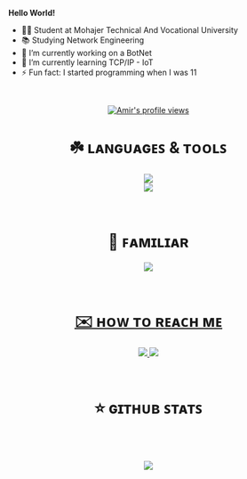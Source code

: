 <b> Hello World! </b>
- 👨‍🎓 Student at Mohajer Technical And Vocational University
- 📚 Studying Network Engineering
- 🔭 I’m currently working on a BotNet
- 🌱 I’m currently learning TCP/IP - IoT
- ⚡ Fun fact: I started programming when I was 11
<br>

<p align="center">
<a title="Amir's profile views " href="https://github.com/AmirTyper" ><img src="https://komarev.com/ghpvc/?username=AmirTyper&style=for-the-badge" alt="Amir's profile views"></a>
</p>

<h1 align="center">☘️ ʟᴀɴɢᴜᴀɢᴇꜱ & ᴛᴏᴏʟꜱ</h1>
<p align="center">
  <a href="https://skillicons.dev">
    <img src="https://skillicons.dev/icons?i=python,cs,html,css,bash,linux,git,github&theme=dark&perline=4" />
    </br>
    <img src="https://skillicons.dev/icons?i=vscode,discord,bots&theme=dark&perline=3" />
    </br>
  </a>
</p>

</br>

<h1 align="center">🍁 ꜰᴀᴍɪʟɪᴀʀ</h1>
<p align="center">
  <a href="https://skillicons.dev">
    <img src="https://skillicons.dev/icons?i=php,ts,wordpress,arduino,ai,django,flask,ps,pr&theme=dark&perline=3" />
    </br>
</p>

<br>

<h1 align="center">✉️ ʜᴏᴡ ᴛᴏ ʀᴇᴀᴄʜ ᴍᴇ</h1>
<p align="center">
    <a href="https://twitter.com/AmirTyper">
        <img src="https://skillicons.dev/icons?i=twitter">
    </a>
  
  <a href="https://t.me/Mr_Amir_Typer">
        <img src="https://www.iconfinder.com/icons/3787425/download/png/48">
    </a>
</p>

<br>

<h1 align="center">⭐️ ɢɪᴛʜᴜʙ ꜱᴛᴀᴛꜱ</h1>
<div align="center">
    <img align="center" src="https://github-readme-stats-sigma-five.vercel.app/api/top-langs/?username=Amirtyper&langs_count=10&layout=compact&theme=gruvbox_duo&hide_border=true&bg_color=323540&title_color=5294E2&icon_color=5294E2&text_color=ffffff&count_private=true"  alt=""/>
</div>

<br/>

<div align="center">
    <img align="center" src="https://github-readme-stats-sigma-five.vercel.app/api?username=Amirtyper&theme=gruvbox_duo&show_icons=true&include_all_commits=true&count_private=true&theme=react&hide_border=true&bg_color=323540&title_color=5294E2&icon_color=5294E2&text_color=ffffff&count_private=true"  alt=""/>
</div>

<br/>

<div align="center">
    <img align="center" src="https://github-readme-streak-stats.herokuapp.com/?user=Amirtyper&theme=gruvbox_duo&background=323540&hide_border=true&ring=5294E2&currStreakLabel=5294E2&sideNums=FFFFFF&currStreakNum=FFFFFF&sideLabels=5294E2&text_color=ffffff&count_private=true"  alt=""/>
</div>

<div align="center"> 
    <img align="center" src="https://activity-graph.herokuapp.com/graph?username=Amirtyper&custom_title=JesusKian's%20Contribution%20Graph&bg_color=323540&color=5294E2&line=FFFFFF&point=5294E2&hide_border=F84C4C&count_private=true"  alt=""/>
</div>

<div align="center"> 
  
![](http://github-profile-summary-cards.vercel.app/api/cards/profile-details?username=Amirtyper&theme=radical)
  
</div>

